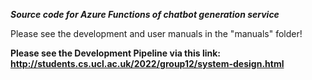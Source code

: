 ***Source code for Azure Functions of chatbot generation service***

Please see the development and user manuals in the "manuals" folder!

**Please see the Development Pipeline via this link: http://students.cs.ucl.ac.uk/2022/group12/system-design.html**
